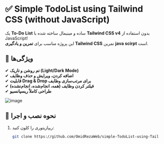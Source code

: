 # ✅ Simple TodoList using Tailwind CSS (without JavaScript)
یک **To-Do List** ساده و مینیمال ساخته شده با **Tailwind CSS v4** بدون استفاده از JavaScript!  
این پروژه مناسب برای **تمرین و یادگیری Tailwind CSS**  تمرین **java scirpt** است.

## 🎨 ویژگی‌ها  
✔ **تم روشن و تاریک (Light/Dark Mode)**  
✔ **اضافه کردن، ویرایش و حذف وظایف**  
✔ **قابلیت Drag & Drop برای مرتب‌سازی وظایف**  
✔ **فیلتر کردن وظایف (همه، انجام‌شده، انجام‌نشده)**  
✔ **طراحی کاملاً ریسپانسیو**  

![image](https://github.com/user-attachments/assets/3b793005-8956-411a-8902-ed2bbd6850f7)


## 🚀 نحوه نصب و اجرا  
1. ریپازیتوری را کلون کنید:  
   ```sh
   git clone https://github.com/OmidRezaWeb/simple-TodoList-using-TailwindCss-without-js.git
